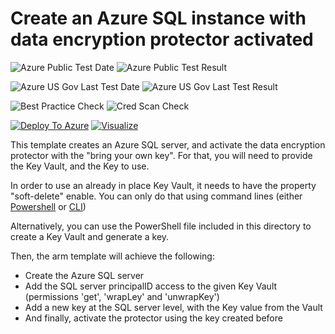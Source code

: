 # Create an Azure SQL instance with data encryption protector activated

![Azure Public Test Date](https://azurequickstartsservice.blob.core.windows.net/badges/sql-encryption-protector-byok/PublicLastTestDate.svg)
![Azure Public Test Result](https://azurequickstartsservice.blob.core.windows.net/badges/sql-encryption-protector-byok/PublicDeployment.svg)

![Azure US Gov Last Test Date](https://azurequickstartsservice.blob.core.windows.net/badges/sql-encryption-protector-byok/FairfaxLastTestDate.svg)
![Azure US Gov Last Test Result](https://azurequickstartsservice.blob.core.windows.net/badges/sql-encryption-protector-byok/FairfaxDeployment.svg)

![Best Practice Check](https://azurequickstartsservice.blob.core.windows.net/badges/sql-encryption-protector-byok/BestPracticeResult.svg)
![Cred Scan Check](https://azurequickstartsservice.blob.core.windows.net/badges/sql-encryption-protector-byok/CredScanResult.svg)

[![Deploy To Azure](https://raw.githubusercontent.com/fathym-it/azure-quickstart-templates/master/1-CONTRIBUTION-GUIDE/images/deploytoazure.svg?sanitize=true)](https://portal.azure.com/#create/Microsoft.Template/uri/https%3A%2F%2Fraw.githubusercontent.com%2Ffathym-it%2Fazure-quickstart-templates%2Fmaster%2Fsql-encryption-protector-byok%2Fazuredeploy.json)
[![Visualize](https://raw.githubusercontent.com/fathym-it/azure-quickstart-templates/master/1-CONTRIBUTION-GUIDE/images/visualizebutton.svg?sanitize=true)](http://armviz.io/#/?load=https%3A%2F%2Fraw.githubusercontent.com%2Ffathym-it%2Fazure-quickstart-templates%2Fmaster%2Fsql-encryption-protector-byok%2Fazuredeploy.json)    

This template creates an Azure SQL server, and activate the data encryption protector with the "bring your own key". For that, you will need to provide the Key Vault, and the Key to use.

In order to use an already in place Key Vault, it needs to have the property "soft-delete" enable. You can only do that using command lines (either [Powershell](https://docs.microsoft.com/en-US/azure/key-vault/key-vault-soft-delete-powershell) or [CLI](https://docs.microsoft.com/en-US/azure/key-vault/key-vault-soft-delete-cli))

Alternatively, you can use the PowerShell file included in this directory to create a Key Vault and generate a key.

 Then, the arm template will achieve the following:
 * Create the Azure SQL server
 * Add the SQL server principalID access to the given Key Vault (permissions 'get', 'wrapLey' and 'unwrapKey')
 * Add a new key at the SQL server level, with the Key value from the Vault
 * And finally, activate the protector using the key created before


